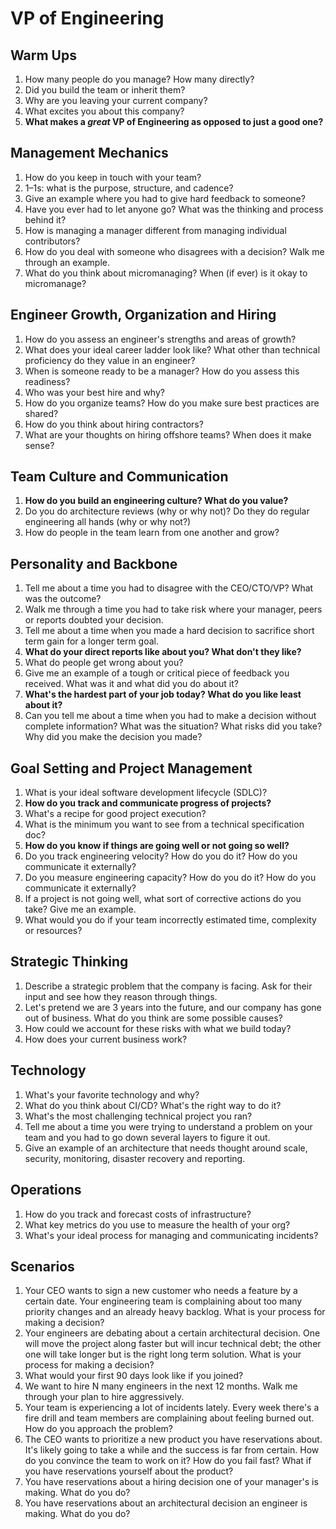 # VP of Engineering

## Warm Ups
1. How many people do you manage? How many directly?
1. Did you build the team or inherit them?
1. Why are you leaving your current company?
1. What excites you about this company?
1. **What makes a _great_ VP of Engineering as opposed to just a good one?**

## Management Mechanics
1. How do you keep in touch with your team?
1. 1–1s: what is the purpose, structure, and cadence?
1. Give an example where you had to give hard feedback to someone?
1. Have you ever had to let anyone go? What was the thinking and process behind it?
1. How is managing a manager different from managing individual contributors?
1. How do you deal with someone who disagrees with a decision? Walk me through an example.
1. What do you think about micromanaging? When (if ever) is it okay to micromanage?

## Engineer Growth, Organization and Hiring
1. How do you assess an engineer's strengths and areas of growth?
1. What does your ideal career ladder look like? What other than technical proficiency do they value in an engineer?
1. When is someone ready to be a manager? How do you assess this readiness?
1. Who was your best hire and why?
1. How do you organize teams? How do you make sure best practices are shared?
1. How do you think about hiring contractors?
1. What are your thoughts on hiring offshore teams? When does it make sense?

## Team Culture and Communication
1. **How do you build an engineering culture? What do you value?**
1. Do you do architecture reviews (why or why not)? Do they do regular engineering all hands (why or why not?)
1. How do people in the team learn from one another and grow?

## Personality and Backbone
1. Tell me about a time you had to disagree with the CEO/CTO/VP? What was the outcome?
1. Walk me through a time you had to take risk where your manager, peers or reports doubted your decision.
1. Tell me about a time when you made a hard decision to sacrifice short term gain for a longer term goal.
1. **What do your direct reports like about you? What don't they like?**
1. What do people get wrong about you?
1. Give me an example of a tough or critical piece of feedback you received. What was it and what did you do about it?
1. **What's the hardest part of your job today? What do you like least about it?**
1. Can you tell me about a time when you had to make a decision without complete information? What was the situation? What risks did you take? Why did you make the decision you made?

## Goal Setting and Project Management
1. What is your ideal software development lifecycle (SDLC)?
1. **How do you track and communicate progress of projects?**
1. What's a recipe for good project execution?
1. What is the minimum you want to see from a technical specification doc?
1. **How do you know if things are going well or not going so well?**
1. Do you track engineering velocity? How do you do it? How do you communicate it externally?
1. Do you measure engineering capacity? How do you do it? How do you communicate it externally?
1. If a project is not going well, what sort of corrective actions do you take? Give me an example.
1. What would you do if your team incorrectly estimated time, complexity or resources?

## Strategic Thinking
1. Describe a strategic problem that the company is facing. Ask for their input and see how they reason through things.
1. Let's pretend we are 3 years into the future, and our company has gone out of business. What do you think are some possible causes?
1. How could we account for these risks with what we build today?
1. How does your current business work?

## Technology
1. What's your favorite technology and why?
1. What do you think about CI/CD? What's the right way to do it?
1. What's the most challenging technical project you ran?
1. Tell me about a time you were trying to understand a problem on your team and you had to go down several layers to figure it out.
1. Give an example of an architecture that needs thought around scale, security, monitoring, disaster recovery and reporting.

## Operations
1. How do you track and forecast costs of infrastructure?
1. What key metrics do you use to measure the health of your org?
1. What's your ideal process for managing and communicating incidents?

## Scenarios
1. Your CEO wants to sign a new customer who needs a feature by a certain date. Your engineering team is complaining about too many priority changes and an already heavy backlog. What is your process for making a decision?
1. Your engineers are debating about a certain architectural decision. One will move the project along faster but will incur technical debt; the other one will take longer but is the right long term solution. What is your process for making a decision?
1. What would your first 90 days look like if you joined?
1. We want to hire N many engineers in the next 12 months. Walk me through your plan to hire aggressively.
1. Your team is experiencing a lot of incidents lately. Every week there's a fire drill and team members are complaining about feeling burned out. How do you approach the problem?
1. The CEO wants to prioritize a new product you have reservations about. It's likely going to take a while and the success is far from certain. How do you convince the team to work on it? How do you fail fast? What if you have reservations yourself about the product?
1. You have reservations about a hiring decision one of your manager's is making. What do you do?
1. You have reservations about an architectural decision an engineer is making. What do you do?
